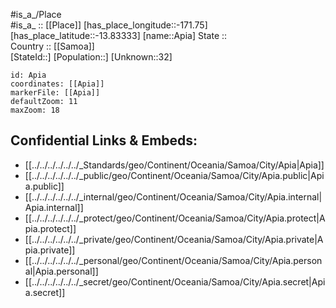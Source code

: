 ﻿---
location: [-13.83333,-171.75] 
mapzoom: [7,12] 
mapmarker: city 
type: City
tags:
- geo/City


SpocWebEntityId: 35948
isDeleted: false
confidential: public

---
#is_a_/Place  
#is_a_ :: [[Place]] 
[has_place_longitude::-171.75] 
[has_place_latitude::-13.83333] 
[name::Apia] 
State ::  
Country :: [[Samoa]]  
[StateId::] 
[Population::] 
[Unknown::32] 


```leaflet
id: Apia
coordinates: [[Apia]] 
markerFile: [[Apia]] 
defaultZoom: 11 
maxZoom: 18
```


## Confidential Links & Embeds: 
- [[../../../../../../_Standards/geo/Continent/Oceania/Samoa/City/Apia|Apia]] 
- [[../../../../../../_public/geo/Continent/Oceania/Samoa/City/Apia.public|Apia.public]] 
- [[../../../../../../_internal/geo/Continent/Oceania/Samoa/City/Apia.internal|Apia.internal]] 
- [[../../../../../../_protect/geo/Continent/Oceania/Samoa/City/Apia.protect|Apia.protect]] 
- [[../../../../../../_private/geo/Continent/Oceania/Samoa/City/Apia.private|Apia.private]] 
- [[../../../../../../_personal/geo/Continent/Oceania/Samoa/City/Apia.personal|Apia.personal]] 
- [[../../../../../../_secret/geo/Continent/Oceania/Samoa/City/Apia.secret|Apia.secret]] 
